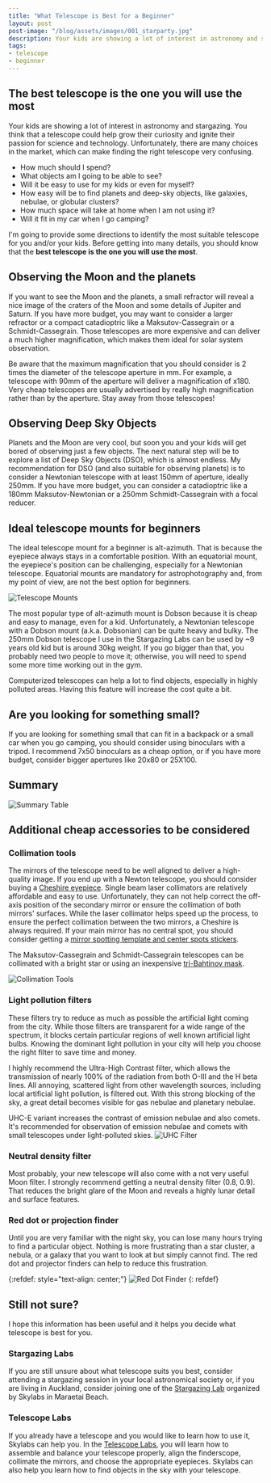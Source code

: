 ```yaml
---
title: "What Telescope is Best for a Beginner"
layout: post
post-image: "/blog/assets/images/001_starparty.jpg"
description: Your kids are showing a lot of interest in astronomy and stargazing. You think that a telescope could help grow their curiosity and ignite their passion for science and technology. Unfortunately, there are many choices in the market, which can make finding the right telescope very confusing.
tags:
- telescope
- beginner
---
```


## The best telescope is the one you will use the most
Your kids are showing a lot of interest in astronomy and stargazing. You think that a telescope could help grow their curiosity and ignite their passion for science and technology. Unfortunately, there are many choices in the market, which can make finding the right telescope very confusing.

* How much should I spend?
* What objects am I going to be able to see?
* Will it be easy to use for my kids or even for myself?
* How easy will be to find planets and deep-sky objects, like galaxies, nebulae, or globular clusters?
* How much space will take at home when I am not using it?
* Will it fit in my car when I go camping?

I'm going to provide some directions to identify the most suitable telescope for you and/or your kids.
Before getting into many details, you should know that the <b>best telescope is the one you will use the most</b>.

## Observing the Moon and the planets
If you want to see the Moon and the planets, a small refractor will reveal a nice image of the craters of the Moon and some details of Jupiter and Saturn. If you have more budget, you may want to consider a larger refractor or a compact catadioptric like a Maksutov-Cassegrain or a Schmidt-Cassegrain. Those telescopes are more expensive and can deliver a much higher magnification, which makes them ideal for solar system observation.

Be aware that the maximum magnification that you should consider is 2 times the diameter of the telescope aperture in mm. For example, a telescope with 90mm of the aperture will deliver a magnification of x180. Very cheap telescopes are usually advertised by really high magnification rather than by the aperture. Stay away from those telescopes!

## Observing Deep Sky Objects
Planets and the Moon are very cool, but soon you and your kids will get bored of observing just a few objects. The next natural step will be to explore a list of Deep Sky Objects (DSO), which is almost endless. My recommendation for DSO (and also suitable for observing planets) is to consider a Newtonian telescope with at least 150mm of aperture, ideally 250mm. If you have more budget, you can consider a catadioptric like a 180mm Maksutov-Newtonian or a 250mm Schmidt-Cassegrain with a focal reducer.

## Ideal telescope mounts for beginners
The ideal telescope mount for a beginner is alt-azimuth. That is because the eyepiece always stays in a comfortable position. With an equatorial mount, the eyepiece's position can be challenging, especially for a Newtonian telescope. Equatorial mounts are mandatory for astrophotography and, from my point of view, are not the best option for beginners.

![Telescope Mounts](/blog/assets/images/001_mounts.png)

The most popular type of alt-azimuth mount is Dobson because it is cheap and easy to manage, even for a kid. Unfortunately, a Newtonian telescope with a Dobson mount (a.k.a. Dobsonian) can be quite heavy and bulky. The 250mm Dobson telescope I use in the Stargazing Labs can be used by ~9 years old kid but is around 30kg weight. If you go bigger than that, you probably need two people to move it; otherwise, you will need to spend some more time working out in the gym.

Computerized telescopes can help a lot to find objects, especially in highly polluted areas. Having this feature will increase the cost quite a bit.

## Are you looking for something small?
If you are looking for something small that can fit in a backpack or a small car when you go camping, you should consider using binoculars with a tripod. I recommend 7x50 binoculars as a cheap option, or if you have more budget, consider bigger apertures like 20x80 or 25X100.

## Summary

![Summary Table](/blog/assets/images/001_summary.png)

## Additional cheap accessories to be considered
### Collimation tools
The mirrors of the telescope need to be well aligned to deliver a high-quality image. If you end up with a Newton telescope, you should consider buying a [Cheshire eyepiece](http://skylabs.co.nz/cheshire.html). Single beam laser collimators are relatively affordable and easy to use. Unfortunately, they can not help correct the off-axis position of the secondary mirror or ensure the collimation of both mirrors' surfaces. While the laser collimator helps speed up the process, to ensure the perfect collimation between the two mirrors, a Cheshire is always required. If your main mirror has no central spot, you should consider getting a [mirror spotting template and center spots stickers](http://skylabs.co.nz/spotting_template.html).

The Maksutov-Cassegrain and Schmidt-Cassegrain telescopes can be collimated with a bright star or using an inexpensive [tri-Bahtinov mask](http://skylabs.co.nz/tri-bahtinov_mask.html).

![Collimation Tools](/blog/assets/images/001_collimation.jpg)


### Light pollution filters
These filters try to reduce as much as possible the artificial light coming from the city. While those filters are transparent for a wide range of the spectrum, it blocks certain particular regions of well known artificial light bulbs. Knowing the dominant light pollution in your city will help you choose the right filter to save time and money.

I highly recommend the Ultra-High Contrast filter, which allows the transmission of nearly 100% of the radiation from both O-III and the H beta lines. All annoying, scattered light from other wavelength sources, including local artificial light pollution, is filtered out. With this strong blocking of the sky, a great detail becomes visible for gas nebulae and planetary nebulae.

UHC-E variant increases the contrast of emission nebulae and also comets. It's recommended for observation of emission nebulae and comets with small telescopes under light-polluted skies.
![UHC Filter](/blog/assets/images/001_uhc.jpg)


### Neutral density filter
Most probably, your new telescope will also come with a not very useful Moon filter. I strongly recommend getting a neutral density filter (0.8, 0.9). That reduces the bright glare of the Moon and reveals a highly lunar detail and surface features.

### Red dot or projection finder
Until you are very familiar with the night sky, you can lose many hours trying to find a particular object. Nothing is more frustrating than a star cluster, a nebula, or a galaxy that you want to look at but simply cannot find. The red dot and projector finders can help to reduce this frustration.

{:refdef: style="text-align: center;"}
![Red Dot Finder](/blog/assets/images/001_telrad.jpg)
{: refdef}


## Still not sure?
I hope this information has been useful and it helps you decide what telescope is best for you.

### Stargazing Labs
If you are still unsure about what telescope suits you best, consider attending a stargazing session in your local astronomical society or, if you are living in Auckland, consider joining one of the [Stargazing Lab](http://skylabs.co.nz/stargazing_lab.html) organized by Skylabs in Maraetai Beach.

### Telescope Labs
If you already have a telescope and you would like to learn how to use it, Skylabs can help you. In the [Telescope Labs](http://skylabs.co.nz/telescope_lab.html), you will learn how to assemble and balance your telescope properly, align the finderscope, collimate the mirrors, and choose the appropriate eyepieces. Skylabs can also help you learn how to find objects in the sky with your telescope.
